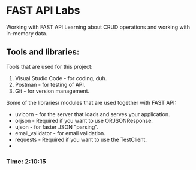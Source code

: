 # FAST API Labs
Working with FAST API
Learning about CRUD operations and working with in-memory data.

## Tools and libraries:
Tools that are used for this project:
1. Visual Studio Code - for coding, duh.
2. Postman - for testing of API.
3. Git - for version management.

Some of the libraries/ modules that are used together with FAST API:
* uvicorn - for the server that loads and serves your application.
* orjson - Required if you want to use ORJSONResponse.
* ujson - for faster JSON "parsing".
* email_validator - for email validation.
* requests - Required if you want to use the TestClient.
* 

### Time: 2:10:15

